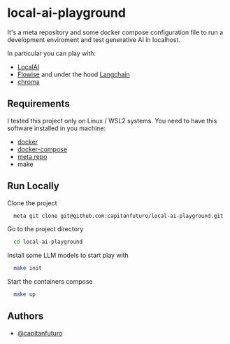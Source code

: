 # local-ai-playground

It's a meta repository and some docker compose configuration file to run a development enviroment and test generative AI in localhost.

In particular you can play with:

- [LocalAI](https://localai.io/)
- [Flowise](https://flowiseai.com/) and under the hood [Langchain](https://python.langchain.com/)
- [chroma](https://docs.trychroma.com/)

## Requirements

I tested this project only on Linux / WSL2 systems. You need to have this software installed in you machine:

- [docker](https://www.docker.com/)
- [docker-compose](https://www.docker.com/)
- [meta repo](https://github.com/mateodelnorte/meta)
- make

## Run Locally

Clone the project

```bash
  meta git clone git@github.com:capitanfuturo/local-ai-playground.git
```

Go to the project directory

```bash
  cd local-ai-playground
```

Install some LLM models to start play with

```bash
  make init
```

Start the containers compose

```bash
  make up
```

## Authors

- [@capitanfuturo](https://github.com/capitanfuturo)
